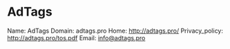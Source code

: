
# AdTags

Name: AdTags
Domain: adtags.pro
Home: http://adtags.pro/
Privacy_policy: http://adtags.pro/tos.pdf
Email: info@adtags.pro

